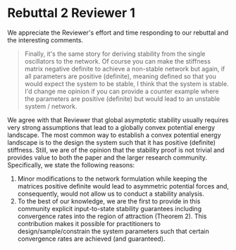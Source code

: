 # Rebuttal 2 Reviewer 1

We appreciate the Reviewer's effort and time responding to our rebuttal and the interesting comments.

> Finally, it's the same story for deriving stability from the single oscillators to the network. Of course you can make the stiffness matrix negative definite to achieve a non-stable network but again, if all parameters are positive (definite), meaning defined so that you would expect the system to be stable, I think that the system is stable. I'd change me opinion if you can provide a counter example where the parameters are positive (definite) but would lead to an unstable system / network.

We agree with that Reviewer that global asymptotic stability usually requires very strong assumptions that lead to a globally convex potential energy landscape. The most common way to establish a convex potential energy landscape is to the design the system such that it has positive (definite) stiffness.
Still, we are of the opinion that the stability proof is not trivial and provides value to both the paper and the larger research community. Specifically, we state the following reasons:

1. Minor modifications to the network formulation while keeping the matrices positive definite would lead to asymmetric potential forces and, consequently, would not allow us to conduct a stability analysis.
2. To the best of our knowledge, we are the first to provide in this community explicit input-to-state stability guarantees including convergence rates into the region of attraction (Theorem 2). This contribution makes it possible for practitioners to design/sample/constrain the system parameters such that certain convergence rates are achieved (and guaranteed).
